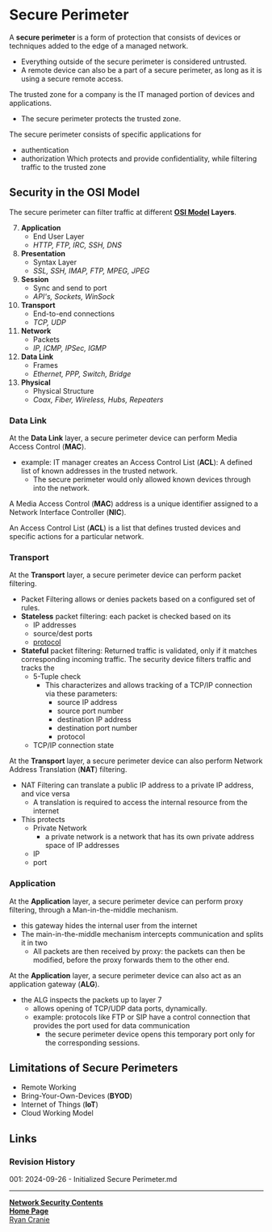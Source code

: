 # Secure Perimeter

A **secure perimeter** is a form of protection that consists of devices or techniques added to the edge of a managed network. 
- Everything outside of the secure perimeter is considered untrusted.
- A remote device can also be a part of a secure perimeter, as long as it is using a secure remote access.

The trusted zone for a company is the IT managed portion of devices and applications.
- The secure perimeter protects the trusted zone.

The secure perimeter consists of specific applications for
- authentication
- authorization
Which protects and provide confidentiality, while filtering traffic to the trusted zone 

## Security in the OSI Model 
The secure perimeter can filter traffic at different **[OSI Model](https://notes.ryancranie.com/Notes/Network%20Security/OSI%20Model) Layers**.

7. **Application**
	- End User Layer
	- *HTTP, FTP, IRC, SSH, DNS*
6. **Presentation**
	- Syntax Layer
	- *SSL, SSH, IMAP, FTP, MPEG, JPEG*
5. **Session**
	- Sync and send to port
	- *API's, Sockets, WinSock*
4. **Transport**
	- End-to-end connections
	- *TCP, UDP*
3. **Network**
	- Packets
	- *IP, ICMP, IPSec, IGMP*
2. **Data Link**
	- Frames
	- *Ethernet, PPP, Switch, Bridge*
1. **Physical**
	- Physical Structure
	- *Coax, Fiber, Wireless, Hubs, Repeaters*

### Data Link
At the **Data Link** layer, a secure perimeter device can perform Media Access Control (**MAC**).
- example: IT manager creates an Access Control List (**ACL**): A defined list of known addresses in the trusted network.
	- The secure perimeter would only allowed known devices through into the network.

A Media Access Control (**MAC**) address is a unique identifier assigned to a Network Interface Controller (**NIC**).

An Access Control List (**ACL**) is a list that defines trusted devices and specific actions for a particular network.

### Transport
At the **Transport** layer, a secure perimeter device can perform packet filtering.
- Packet Filtering allows or denies packets based on a configured set of rules.
- **Stateless** packet filtering: each packet is checked based on its
	- IP addresses
	- source/dest ports
	- [protocol](https://notes.ryancranie.com/Notes/Network%20Technologies/Protocols)
- **Stateful** packet filtering: Returned traffic is validated, only if it matches corresponding incoming traffic. The security device filters traffic and tracks the 
	- 5-Tuple check
		- This characterizes and allows tracking of a TCP/IP connection via these parameters:
			- source IP address
			- source port number
			- destination IP address
			- destination port number
			- protocol
	- TCP/IP connection state

At the **Transport** layer, a secure perimeter device can also perform Network Address Translation (**NAT**) filtering.
- NAT Filtering can translate a public IP address to a private IP address, and vice versa
	- A translation is required to access the internal resource from the internet
- This protects
	- Private Network
		- a private network is a network that has its own private address space of IP addresses 
	- IP
	- port

### Application
At the **Application** layer, a secure perimeter device can perform proxy filtering, through a Man-in-the-middle mechanism.
- this gateway hides the internal user from the internet
- The main-in-the-middle mechanism intercepts communication and splits it in two
	- All packets are then received by proxy: the packets can then be modified, before the proxy forwards them to the other end.

At the **Application** layer, a secure perimeter device can also act as an application gateway (**ALG**).
- the ALG inspects the packets up to layer 7
	- allows opening of TCP/UDP data ports, dynamically.
	- example: protocols like FTP or SIP have a control connection that provides the port used for data communication
		- the secure perimeter device opens this temporary port only for the corresponding sessions.

## Limitations of Secure Perimeters
- Remote Working
- Bring-Your-Own-Devices (**BYOD**)
- Internet of Things (**IoT**)
- Cloud Working Model

## Links
### Revision History
001: 2024-09-26 - Initialized Secure Perimeter.md

---
<b>[Network Security Contents](https://notes.ryancranie.com/Contents/Network%20Security%20Contents)<br>[Home Page](https://notes.ryancranie.com)<br></b>[Ryan Cranie](https://www.ryancranie.com)